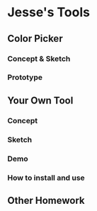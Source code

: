 # Jesse's Tools

## Color Picker

### Concept & Sketch

### Prototype

## Your Own Tool

### Concept

### Sketch

### Demo

### How to install and use

## Other Homework

